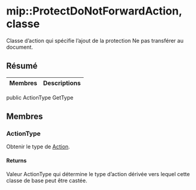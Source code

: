 # <a name="class-mipprotectdonotforwardaction"></a>mip::ProtectDoNotForwardAction, classe 
Classe d’action qui spécifie l’ajout de la protection Ne pas transférer au document.
## <a name="summary"></a>Résumé
 Membres                        | Descriptions                                
--------------------------------|---------------------------------------------
public ActionType GetType
## <a name="members"></a>Membres
### <a name="actiontype"></a>ActionType
Obtenir le type de [Action](#classmip_1_1_action).
#### <a name="returns"></a>Returns
Valeur ActionType qui détermine le type d’action dérivée vers lequel cette classe de base peut être castée.